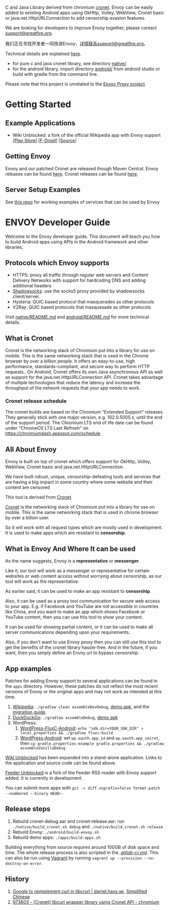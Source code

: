 C and Java Library derived from chromium [cronet](https://chromium.googlesource.com/chromium/src/+/master/components/cronet/). Envoy can be easily added to existing Android apps using OkHttp, Volley, WebView, Cronet basic or java.net.HttpURLConnection to add censorship evasion features.

We are looking for developers to improve Envoy together, please contact support@greatfire.org.

我们正在寻找开发者一同改进Envoy，详情联系support@greatfire.org。

Technical details are explained [here](native/README.md).

* for pure c and java cronet library, see directory [native/](native).
* for the android library, import directory [android/](android) from android studio or build with gradle from the command line.

Please note that this project is unrelated to the [Envoy Proxy project](https://www.envoyproxy.io/).

# Getting Started

## Example Applications

* Wiki Unblocked: a fork of the official Wikipedia app with Envoy support [[Play Store](https://play.google.com/store/apps/details?id=org.greatfire.wikiunblocked)] [[F-Droid](https://f-droid.org/en/packages/org.greatfire.wikiunblocked.fdroid/)] [[Source](https://github.com/greatfire/apps-android-wikipedia-envoy/tree/wiki-unblocked)]

## Getting Envoy

Envoy and our patched Cronet are released though Maven Central.
Envoy releases can be found [here](https://mvnrepository.com/artifact/org.greatfire/envoy).
Cronet releases can be found [here](https://mvnrepository.com/artifact/org.greatfire.envoy/cronet).

## Server Setup Examples

See [this repo](https://gitlab.com/stevenmcdonald/envoy-proxy-examples/) for working examples of services that can be used by Envoy

# ENVOY Developer Guide

Welcome to the Envoy developer guide.
This document will teach you how to build Android apps using
APIs in the Android framework and other libraries.

## Protocols which Envoy supports

- HTTPS: proxy all traffic through regular web servers and Content Delivery Networks with support for hardcoding DNS and adding additional headers
- [Shadowsocks](https://github.com/gfw-report/shadowsocks-rust): use the socks5 proxy provided by shadowsocks client/server.
- Hysteria: QUIC based protocol that masquerades as other protocols
- V2Ray: QUIC based protocols that masquesade as other protocols

Visit [native/README.md](./native/README.md) and [android/README.md](./android/README.md) for more technical details.

## What is Cronet
Cronet is the networking stack of Chromium put into a library for use on mobile. This is the same networking stack that is used in the Chrome browser by over a billion people. It offers an easy-to-use, high performance, standards-compliant, and secure way to perform HTTP requests.. On Android, Cronet offers its own Java asynchronous API as well as support for the java.net.HttpURLConnection API. Cronet takes advantage of multiple technologies that reduce the latency and increase the throughput of the network requests that your app needs to work.

### Cronet release schedule

The cronet builds are based on the Chromium "Extended Support" releases. They generally stick with one major version, e.g. 102.0.5005.x, until the end of the support period. The Chromium LTS end of life date can be found under "ChromeOS LTS Last Refresh" on https://chromiumdash.appspot.com/schedule

## All About Envoy
Envoy is built on top of cronet which offers support for OkHttp, Volley, WebView, Cronet basic and java.net.HttpURLConnection.

We have built robust, unique, censorship-defeating tools and services that are having a big impact in some country where some website and their content are censored

This tool is derived from [Cronet](https://chromium.googlesource.com/chromium/src/+/master/components/cronet/).

[Cronet](https://chromium.googlesource.com/chromium/src/+/master/components/cronet/) is the networking stack of Chromium put into a library for use on mobile. This is the same networking stack that is used in chrome browser by over a billion user.

So it will work with all request types which are mostly used in development.
It is used to make apps which are resistant to **censorship**.

## What is Envoy And Where It can be used

As the name suggests, Envoy is a **representative** or **messenger**.

Like it, our tool will work as a messenger or representative for certain websites or web content access without worrying about censorship, as our tool will work as the representative.

As earlier said, it can be used to make an app resistant to **censorship**.

Also, it can be used as a proxy tool communication for secure web access to your app.
E.g. if Facebook and YouTube are not accessible in countries like China, and you want to make an app which shows Facebook or YouTube content, then you can use this tool to show your content.

It can be used for showing partial content, or it can be used to make all server communications depending upon your requirements.

Also, if you don't want to use Envoy proxy then you can still use this tool to get the benefits of the cronet library hassle-free. And in the future, if you want, then you simply define an Envoy url to bypass censorship.

## App examples

Patches for adding Envoy support to several applications can be found in the `apps` directory. However, these patches do not reflect the most recent versions of Envoy or the original apps and may not work as intended at this time.

1. [Wikipedia](https://github.com/wikimedia/apps-android-wikipedia): `./gradlew clean assembleDevDebug`, [demo apk](https://envoy.greatfire.org/static/wikipedia-prod.apk), and the [migration guide](apps/wikipedia.md).
2. [DuckDuckGo](https://github.com/duckduckgo/Android): `./gradlew assembleDebug`, [demo apk](https://envoy.greatfire.org/static/duckduckgo-5.41.0-debug.apk)
3. WordPress:
   1. [WordPress-FluxC-Android](https://github.com/wordpress-mobile/WordPress-FluxC-Android): `echo "sdk.dir=YOUR_SDK_DIR" > local.properties && ./gradlew fluxc:build`
   2. [WordPress-Android](https://github.com/wordpress-mobile/WordPress-Android): set `wp.oauth.app_id` and `wp.oauth.app_secret`, then `cp gradle.properties-example gradle.properties && ./gradlew assembleVanillaDebug`

[Wiki Unblocked](https://github.com/greatfire/envoy#example-applications) has been expanded into a stand-alone application. Links to the application and source code can be found above.

[Feeder Unblocked](https://github.com/mnbogner/feeder-unblocked/tree/envoy-integration) is a fork of the Feeder RSS reader with Envoy support added. It is currently in development.

You can submit more apps with `git -c diff.noprefix=false format-patch --numbered --binary HEAD~`.

## Release steps

1. Rebuild cronet-debug.aar and cronet-release.aar: run `./native/build_cronet.sh debug` and `./native/build_cronet.sh release`
2. Rebuild Envoy: `./android/build-envoy.sh`
3. Rebuild demo apps: `./apps/build-apps.sh`

Building everything from source requires around 100GB of disk space and time. The whole release process is also scripted in the [_.gitlab-ci.yml_](.gitlab-ci.yml). This can also be run using [Vagrant](https://www.vagrantup.com/) by running `vagrant up --provision --no-destroy-on-error`.


## History
1. [Google to reimplement curl in libcrurl | daniel.haxx.se](https://daniel.haxx.se/blog/2019/06/19/google-to-reimplement-curl-in-libcrurl/), [Simplified Chinese](https://www.oschina.net/news/107711/google-to-reimplement-curl-in-libcrurl)
2. [973603 - [Cronet] libcurl wrapper library using Cronet API - chromium](https://bugs.chromium.org/p/chromium/issues/detail?id=973603)
